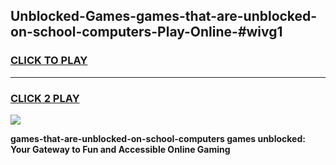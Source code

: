 
## Unblocked-Games-games-that-are-unblocked-on-school-computers-Play-Online-#wivg1
<h3>
<a href="https://premium.freeplayer.one?title=games-that-are-unblocked-on-school-computers&ref=24F">CLICK TO PLAY</a></h3>
<hr>

<h3>
<a href="https://premium.freeplayer.one?title=games-that-are-unblocked-on-school-computers&ref=24F">CLICK 2 PLAY</a>
  
</h3>

<a href="https://premium.freeplayer.one?title=games-that-are-unblocked-on-school-computers&ref=24F/"><img src="https://clearcache.store/games.png"></a>


**games-that-are-unblocked-on-school-computers games unblocked: Your Gateway to Fun and Accessible Online Gaming**
